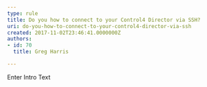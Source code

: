```yaml
---
type: rule
title: Do you how to connect to your Control4 Director via SSH?
uri: do-you-how-to-connect-to-your-control4-director-via-ssh
created: 2017-11-02T23:46:41.0000000Z
authors:
- id: 70
  title: Greg Harris

---
```




<span class='intro'> Enter Intro Text </span>




